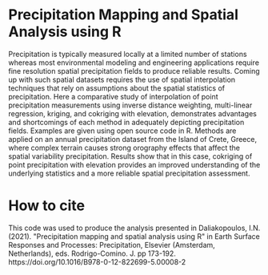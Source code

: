 <h1>Precipitation Mapping and Spatial Analysis using R</h1>
<p>Precipitation is typically measured locally at a limited number of stations whereas most environmental modeling and engineering applications require fine resolution spatial precipitation fields to produce reliable results. Coming up with such spatial datasets requires the use of spatial interpolation techniques that rely on assumptions about the spatial statistics of precipitation. Here a comparative study of interpolation of point precipitation measurements using inverse distance weighting, multi-linear regression, kriging, and cokriging with elevation, demonstrates advantages and shortcomings of each method in adequately depicting precipitation fields. Examples are given using open source code in R. Methods are applied on an annual precipitation dataset from the Island of Crete, Greece, where complex terrain causes strong orography effects that affect the spatial variability precipitation. Results show that in this case, cokriging of point precipitation with elevation provides an improved understanding of the underlying statistics and a more reliable spatial precipitation assessment.</p>
<h1>How to cite</h1>
<p>This code was used to produce the analysis presented in Daliakopoulos, I.N. (2021). "Precipitation mapping and spatial analysis using R" in Earth Surface Responses and Processes: Precipitation, Elsevier (Amsterdam, Netherlands), eds. Rodrigo-Comino. J. pp 173-192. https://doi.org/10.1016/B978-0-12-822699-5.00008-2
